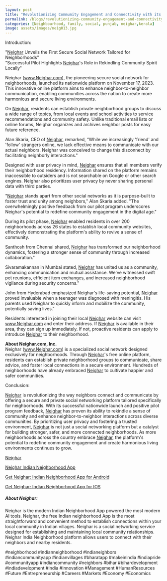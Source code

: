 ```yaml
---
layout: post
title: "Revolutionizing Community Engagement and Connectivity with its Secure and Private Neighborhood-Specific Social Networking Platform"
permalink: /blogs/revolutionizing-community-engagement-and-connectivity
categories: [Neighbourhood, family, social, punjab, neighar,kerala]
image: assets/images/neig013.jpg
---
```



Introduction:
 
"[Neighar](https://neighar.com/download) Unveils the First Secure Social Network Tailored for Neighborhoods"  
"Successful Pilot Highlights [Neighar](https://neighar.com/download)'s Role in Rekindling Community Spirit Locally"

Neighar (www.Neighar.com), the pioneering secure social network for neighborhoods, launched its nationwide platform on November 17, 2023. This innovative online platform aims to enhance neighbor-to-neighbor communication, enabling communities across the nation to create more harmonious and secure living environments.

On [Neighar](https://neighar.com/download), residents can establish private neighborhood groups to discuss a wide range of topics, from local events and school activities to service recommendations and community safety. Unlike traditional email lists or online forums, Neighar organizes and archives neighbor posts for easy future reference.

Alan Skaria, CEO of [Neighar](https://neighar.com/download), remarked, “While we increasingly 'friend' and 'follow' strangers online, we lack effective means to communicate with our actual neighbors. Neighar was conceived to change this disconnect by facilitating neighborly interactions."

Designed with user privacy in mind, [Neighar](https://neighar.com/download) ensures that all members verify their neighborhood residency. Information shared on the platform remains inaccessible to outsiders and is not searchable on Google or other search engines. Neighar also prioritizes user privacy by never sharing personal data with third parties.

"[Neighar](https://neighar.com/download) stands apart from other social networks as it is purpose-built to foster trust and unity among neighbors," Alan Skaria added. "The overwhelmingly positive feedback from our pilot program underscores Neighar's potential to redefine community engagement in the digital age."

During its pilot phase, [Neighar](https://neighar.com/download) enabled residents in over 200 neighborhoods across 26 states to establish local community websites, effectively demonstrating the platform's ability to revive a sense of community.

Santhosh from Chennai shared, [Neighar](https://neighar.com/download) has transformed our neighborhood dynamics, fostering a stronger sense of community through increased collaboration."

Sivaramakannan in Mumbai stated, [Neighar](https://neighar.com/download) has united us as a community, enhancing communication and mutual assistance. We've witnessed swift pet reunions, efficient item exchanges, and increased neighborhood vigilance during security concerns."

John from Hyderabad emphasized Neighar's life-saving potential, [Neighar](https://neighar.com/download) proved invaluable when a teenager was diagnosed with meningitis. His parents used Neighar to quickly inform and mobilize the community, potentially saving lives."

Residents interested in joining their local [Neighar](https://neighar.com/download) website can visit www.Neighar.com and enter their address. If [Neighar](https://neighar.com/download) is available in their area, they can sign up immediately. If not, proactive residents can apply to introduce [Neighar](https://neighar.com/download) to their neighborhood.

**About Neighar.com, Inc.**  
Neighar (www.Neighar.com) is a specialized social network designed exclusively for neighborhoods. Through [Neighar](https://neighar.com/download)'s free online platform, residents can establish private neighborhood groups to communicate, share advice, and foster local connections in a secure environment. Hundreds of neighborhoods have already embraced [Neighar](https://neighar.com/download) to cultivate happier and safer communities.

Conclusion:

[Neighar](https://neighar.com/download) is revolutionizing the way neighbors connect and communicate by offering a secure and private social networking platform tailored specifically for neighborhoods. With its successful nationwide launch and positive pilot program feedback, [Neighar](https://neighar.com/download) has proven its ability to rekindle a sense of community and enhance neighbor-to-neighbor interactions across diverse communities. By prioritizing user privacy and fostering a trusted environment, [Neighar](https://neighar.com/download) is not just a social networking platform but a catalyst for building stronger, safer, and more connected neighborhoods. As more neighborhoods across the country embrace [Neighar](https://neighar.com/download), the platform's potential to redefine community engagement and create harmonious living environments continues to grow.

[Neighar](https://www.neighar.com)

[Neighar Indian Neighborhood App](https://neighar.com/download)

[Get Neighar: Indian Neighborhood App for Android](https://play.google.com/store/apps/details?id=com.neighar.app)

[Get Neighar: Indian Neighborhood App for IOS](https://apps.apple.com/us/app/neighar-india-neighborhood-app/id6471035218)

##### About Neighar:

Neighar is the modern Indian Neighborhood App powered the most modern AI tools. Neighar, the free Indian neighborhood App is the most straightforward and convenient method to establish connections within your local community in Indian villages. Neighar is a social networking service designed for establishing and maintaining local community relationships. Neighar India Neighborhood platform allows users to connect with their neighbors and nearby residents.

#neighborhood #indianneighborhood #indianeighbors #indiancommunityapp #indianvillages #bharatapp #makeinindia #indiapride #communityapp #indiancommunity #neighbors #bihar #bihardevelopment #indiadevelopment #India #Innovation #Management #HumanResources #Future #Entrepreneurship #Careers #Markets #Economy #Economics